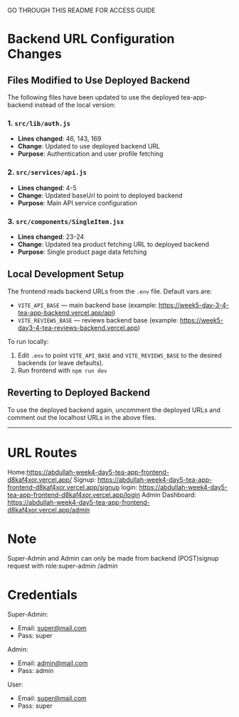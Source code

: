 GO THROUGH THIS README FOR ACCESS GUIDE

# Backend URL Configuration Changes

## Files Modified to Use Deployed Backend

The following files have been updated to use the deployed tea-app-backend instead of the local version:

### 1. `src/lib/auth.js`
- **Lines changed**: 46, 143, 169
- **Change**: Updated to use deployed backend URL
- **Purpose**: Authentication and user profile fetching

### 2. `src/services/api.js`
- **Lines changed**: 4-5
- **Change**: Updated baseUrl to point to deployed backend
- **Purpose**: Main API service configuration

### 3. `src/components/SingleItem.jsx`
- **Lines changed**: 23-24
- **Change**: Updated tea product fetching URL to deployed backend
- **Purpose**: Single product page data fetching

## Local Development Setup

The frontend reads backend URLs from the `.env` file. Default vars are:

- `VITE_API_BASE` — main backend base (example: https://week5-day-3-4-tea-app-backend.vercel.app/api)
- `VITE_REVIEWS_BASE` — reviews backend base (example: https://week5-day3-4-tea-reviews-backend.vercel.app)

To run locally:
1. Edit `.env` to point `VITE_API_BASE` and `VITE_REVIEWS_BASE` to the desired backends (or leave defaults).
2. Run frontend with `npm run dev`

## Reverting to Deployed Backend

To use the deployed backend again, uncomment the deployed URLs and comment out the localhost URLs in the above files.

---

# URL Routes
Home:https://abdullah-week4-day5-tea-app-frontend-d8kaf4xor.vercel.app/
Signup: https://abdullah-week4-day5-tea-app-frontend-d8kaf4xor.vercel.app/signup
login: https://abdullah-week4-day5-tea-app-frontend-d8kaf4xor.vercel.app/login
Admin Dashboard: https://abdullah-week4-day5-tea-app-frontend-d8kaf4xor.vercel.app/admin


# Note
Super-Admin and Admin can only be made from backend (POST)signup request with role:super-admin /admin
# Credentials
Super-Admin:
* Email: super@mail.com
* Pass: super 

Admin:
* Email: admin@mail.com
* Pass: admin 

User:
* Email: super@mail.com
* Pass: super 
